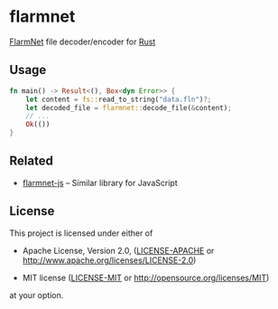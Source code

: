 flarmnet
==============================================================================

[FlarmNet] file decoder/encoder for [Rust]

[FlarmNet]: https://www.flarmnet.org/
[Rust]: https://www.rust-lang.org/


Usage
------------------------------------------------------------------------------

```rust
fn main() -> Result<(), Box<dyn Error>> {
    let content = fs::read_to_string("data.fln")?;
    let decoded_file = flarmnet::decode_file(&content);
    // ...
    Ok(())
}
```


Related
------------------------------------------------------------------------------

- [flarmnet-js] – Similar library for JavaScript

[flarmnet-js]: https://github.com/Turbo87/flarmnet-js


License
------------------------------------------------------------------------------

This project is licensed under either of

- Apache License, Version 2.0, ([LICENSE-APACHE](LICENSE-APACHE) or
  <http://www.apache.org/licenses/LICENSE-2.0>)

- MIT license ([LICENSE-MIT](LICENSE-MIT) or
  <http://opensource.org/licenses/MIT>)

at your option.
